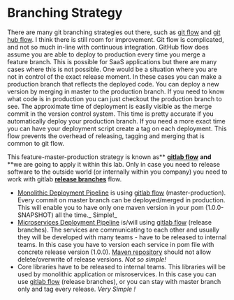 # Branching Strategy

There are many git branching strategies out there, such as [git flow](http://nvie.com/posts/a-successful-git-branching-model/) and [git hub flow](http://scottchacon.com/2011/08/31/github-flow.html). I think there is still room for improvement. Git flow is complicated, and not so much in-line with continuous integration. GitHub flow does assume you are able to deploy to production every time you merge a feature branch. This is possible for SaaS applications but there are many cases where this is not possible. One would be a situation where you are not in control of the exact release moment. In these cases you can make a production branch that reflects the deployed code. You can deploy a new version by merging in master to the production branch. If you need to know what code is in production you can just checkout the production branch to see. The approximate time of deployment is easily visible as the merge commit in the version control system. This time is pretty accurate if you automatically deploy your production branch. If you need a more exact time you can have your deployment script create a tag on each deployment. This flow prevents the overhead of releasing, tagging and merging that is common to git flow.

This feature-master-production strategy is known as** **[**gitlab flow**](https://about.gitlab.com/2014/09/29/gitlab-flow)** **and** **we are going to apply it within this lab. Only in case you need to release software to the outside world \(or internally within you company\) you need to work with gitlab [**release branches**](https://docs.gitlab.com/ee/workflow/gitlab_flow.html#release-branches-with-gitlab-flow) flow.

* [Monolithic Deployment Pipeline](/chapter3/monolithic-delivery-pattern.md) is using [gitlab flow](https://about.gitlab.com/2014/09/29/gitlab-flow) \(master-production\). Every commit on master branch can be deployed/merged in production. This will enable you to have only one maven version in your pom \(1.0.0-SNAPSHOT\) all the time._ Simple!_
* [Microservices Deployment Pipeline](/chapter3/microservices-delivery-pattern.md) is/will using  [gitlab flow](https://about.gitlab.com/2014/09/29/gitlab-flow) \(release branches\). The services are communicating to each other and usually they will be developed with many teams - have to be released to internal teams. In this case you have to version each service in pom file with concrete release version \(1.0.0\). [Maven repository](http://maven.idugalic.pro/) should not allow delete/overwrite of release versions. _Not so simple!_
* Core libraries have to be released to internal teams. This libraries will be used by monolithic application or misroservices. In this case you can use [gitlab flow](https://about.gitlab.com/2014/09/29/gitlab-flow) \(release branches\), or you can stay with master branch only and tag every release. _Very Simple !_



